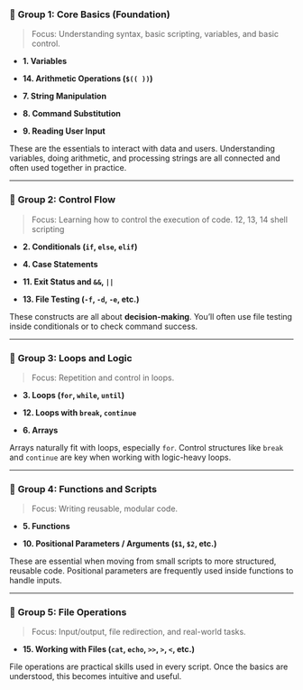 
### 🔹 **Group 1: Core Basics (Foundation)**

> Focus: Understanding syntax, basic scripting, variables, and basic control.

- **1. Variables**
    
- **14. Arithmetic Operations (`$(( ))`)**
    
- **7. String Manipulation**
    
- **8. Command Substitution**
    
- **9. Reading User Input**
    

These are the essentials to interact with data and users. Understanding variables, doing arithmetic, and processing strings are all connected and often used together in practice.

---

### 🔹 **Group 2: Control Flow**

> Focus: Learning how to control the execution of code.
12, 13, 14 shell scripting 
- **2. Conditionals (`if`, `else`, `elif`)**
    
- **4. Case Statements**
    
- **11. Exit Status and `&&`, `||`**
    
- **13. File Testing (`-f`, `-d`, `-e`, etc.)**
    

These constructs are all about **decision-making**. You’ll often use file testing inside conditionals or to check command success.

---

### 🔹 **Group 3: Loops and Logic**

> Focus: Repetition and control in loops.

- **3. Loops (`for`, `while`, `until`)**
    
- **12. Loops with `break`, `continue`**
    
- **6. Arrays**
    

Arrays naturally fit with loops, especially `for`. Control structures like `break` and `continue` are key when working with logic-heavy loops.

---

### 🔹 **Group 4: Functions and Scripts**

> Focus: Writing reusable, modular code.

- **5. Functions**
    
- **10. Positional Parameters / Arguments (`$1`, `$2`, etc.)**
    

These are essential when moving from small scripts to more structured, reusable code. Positional parameters are frequently used inside functions to handle inputs.

---

### 🔹 **Group 5: File Operations**

> Focus: Input/output, file redirection, and real-world tasks.

- **15. Working with Files (`cat`, `echo`, `>>`, `>`, `<`, etc.)**
    

File operations are practical skills used in every script. Once the basics are understood, this becomes intuitive and useful.